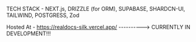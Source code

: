 TECH STACK - NEXT.js, DRIZZLE (for ORM), SUPABASE, SHARDCN-UI, TAILWIND, POSTGRESS, Zod

Hosted At - https://realdocs-silk.vercel.app/   ----------> CURRENTLY IN DEVELOPMENT!!!

